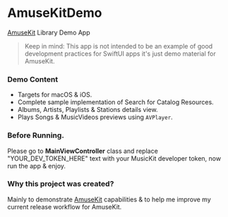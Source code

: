 # AmuseKitDemo
[AmuseKit](https://github.com/jjotaum/AmuseKit) Library Demo App

> Keep in mind: This app is not intended to be an example of good development practices for SwiftUI apps it's just demo material for AmuseKit.

### Demo Content

- Targets for macOS & iOS.
- Complete sample implementation of Search for Catalog Resources.
- Albums, Artists, Playlists & Stations details view.
- Plays Songs & MusicVideos previews using `AVPlayer`.

### Before Running.

Please go to **MainViewController** class and replace "YOUR_DEV_TOKEN_HERE" text with your MusicKit developer token, now run the app & enjoy.

### Why this project was created?

Mainly to demonstrate [AmuseKit](https://github.com/jjotaum/AmuseKit) capabilities & to help me improve my current release workflow for AmuseKit.
